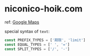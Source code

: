 # niconico-hoik.com

ref: [Google Maps](https://goo.gl/maps/n3TEr6PEbs82)

special syntax of `text`:
```js
const PREFIX_TYPES = ['期限', 'limit']
const EQUAL_TYPES = [' ', '=']
const SPLIT_TYPES = ['/', '-']
```
